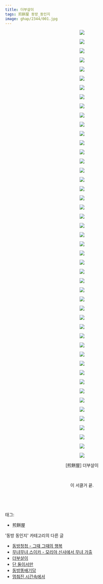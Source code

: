 ```yaml
---
title: 더부살이
tags: 煎餅屋 동방_동인지
image: ghap/2344/001.jpg
---
```

<div class="article">
<p style="text-align: center; clear: none; float: none;"><img src="{{ site.nasurl }}/ghap/2344/001.jpg"/></p>
<p style="text-align: center; clear: none; float: none;"><img src="{{ site.nasurl }}/ghap/2344/002.jpg"/></p>
<p style="text-align: center; clear: none; float: none;"><img src="{{ site.nasurl }}/ghap/2344/003.jpg"/></p>
<p style="text-align: center; clear: none; float: none;"><img src="{{ site.nasurl }}/ghap/2344/004.jpg"/></p>
<p style="text-align: center; clear: none; float: none;"><img src="{{ site.nasurl }}/ghap/2344/005.jpg"/></p>
<p style="text-align: center; clear: none; float: none;"><img src="{{ site.nasurl }}/ghap/2344/006.jpg"/></p>
<p style="text-align: center; clear: none; float: none;"><img src="{{ site.nasurl }}/ghap/2344/007.jpg"/></p>
<p style="text-align: center; clear: none; float: none;"><img src="{{ site.nasurl }}/ghap/2344/008.jpg"/></p>
<p style="text-align: center; clear: none; float: none;"><img src="{{ site.nasurl }}/ghap/2344/009.jpg"/></p>
<p style="text-align: center; clear: none; float: none;"><img src="{{ site.nasurl }}/ghap/2344/010.jpg"/></p>
<p style="text-align: center; clear: none; float: none;"><img src="{{ site.nasurl }}/ghap/2344/011.jpg"/></p>
<p style="text-align: center; clear: none; float: none;"><img src="{{ site.nasurl }}/ghap/2344/012.jpg"/></p>
<p style="text-align: center; clear: none; float: none;"><img src="{{ site.nasurl }}/ghap/2344/013.jpg"/></p>
<p style="text-align: center; clear: none; float: none;"><img src="{{ site.nasurl }}/ghap/2344/014.jpg"/></p>
<p style="text-align: center; clear: none; float: none;"><img src="{{ site.nasurl }}/ghap/2344/015.jpg"/></p>
<p style="text-align: center; clear: none; float: none;"><img src="{{ site.nasurl }}/ghap/2344/016.jpg"/></p>
<p style="text-align: center; clear: none; float: none;"><img src="{{ site.nasurl }}/ghap/2344/017.jpg"/></p>
<p style="text-align: center; clear: none; float: none;"><img src="{{ site.nasurl }}/ghap/2344/018.jpg"/></p>
<p style="text-align: center; clear: none; float: none;"><img src="{{ site.nasurl }}/ghap/2344/019.jpg"/></p>
<p style="text-align: center; clear: none; float: none;"><img src="{{ site.nasurl }}/ghap/2344/020.jpg"/></p>
<p style="text-align: center; clear: none; float: none;"><img src="{{ site.nasurl }}/ghap/2344/021.jpg"/></p>
<p style="text-align: center; clear: none; float: none;"><img src="{{ site.nasurl }}/ghap/2344/022.jpg"/></p>
<p style="text-align: center; clear: none; float: none;"><img src="{{ site.nasurl }}/ghap/2344/023.jpg"/></p>
<p style="text-align: center; clear: none; float: none;"><img src="{{ site.nasurl }}/ghap/2344/024.jpg"/></p>
<p style="text-align: center; clear: none; float: none;"><img src="{{ site.nasurl }}/ghap/2344/025.jpg"/></p>
<p style="text-align: center; clear: none; float: none;"><img src="{{ site.nasurl }}/ghap/2344/026.jpg"/></p>
<p style="text-align: center; clear: none; float: none;"><img src="{{ site.nasurl }}/ghap/2344/027.jpg"/></p>
<p style="text-align: center; clear: none; float: none;"><img src="{{ site.nasurl }}/ghap/2344/028.jpg"/></p>
<p style="text-align: center; clear: none; float: none;"><img src="{{ site.nasurl }}/ghap/2344/029.jpg"/></p>
<p style="text-align: center; clear: none; float: none;"><img src="{{ site.nasurl }}/ghap/2344/030.jpg"/></p>
<p style="text-align: center; clear: none; float: none;"><img src="{{ site.nasurl }}/ghap/2344/031.jpg"/></p>
<p style="text-align: center; clear: none; float: none;"><img src="{{ site.nasurl }}/ghap/2344/032.jpg"/></p>
<p style="text-align: center; clear: none; float: none;"><img src="{{ site.nasurl }}/ghap/2344/033.jpg"/></p>
<p style="text-align: center; clear: none; float: none;"><img src="{{ site.nasurl }}/ghap/2344/034.jpg"/></p>
<p style="text-align: center; clear: none; float: none;"><img src="{{ site.nasurl }}/ghap/2344/035.jpg"/></p>
<p style="text-align: center; clear: none; float: none;"><img src="{{ site.nasurl }}/ghap/2344/036.jpg"/></p>
<p style="text-align: center; clear: none; float: none;"><img src="{{ site.nasurl }}/ghap/2344/037.jpg"/></p>
<p style="text-align: center; clear: none; float: none;"></p>
<p style="text-align: center; clear: none; float: none;"><img src="{{ site.nasurl }}/ghap/2344/038.jpg"/></p>
<p style="text-align: center; clear: none; float: none;"><img src="{{ site.nasurl }}/ghap/2344/039.jpg"/></p>
<p style="text-align: center; clear: none; float: none;"><img src="{{ site.nasurl }}/ghap/2344/040.jpg"/></p>
<p style="text-align: center; clear: none; float: none;"><img src="{{ site.nasurl }}/ghap/2344/041.jpg"/></p>
<p style="text-align: center; clear: none; float: none;"><img src="{{ site.nasurl }}/ghap/2344/042.jpg"/></p>
<p style="text-align: center; clear: none; float: none;"><img src="{{ site.nasurl }}/ghap/2344/043.jpg"/></p>
<p style="text-align: center; clear: none; float: none;"><img src="{{ site.nasurl }}/ghap/2344/044.jpg"/></p>
<p style="text-align: center; clear: none; float: none;"><img src="{{ site.nasurl }}/ghap/2344/045.jpg"/></p>
<p style="text-align: center; clear: none; float: none;"><img src="{{ site.nasurl }}/ghap/2344/046.jpg"/></p>
<p style="text-align: center; clear: none; float: none;"><img src="{{ site.nasurl }}/ghap/2344/047.jpg"/></p>
<p style="text-align: center; clear: none; float: none;">[煎餅屋] 더부살이</p>
<p style="text-align: center; clear: none; float: none;"><br/></p>
<p style="text-align: center; clear: none; float: none;">이 서클거 끝.</p>
<p style="text-align: center; clear: none; float: none;"><br/></p>
<p><br/></p>
</div><div class="tagTrail">
<p>태그: </p>
<ul>
<li>煎餅屋</li>
</ul>
</div><div class="another">
<p>'동방 동인지' 카테고리의 다른 글</p>
<ul>
<li><a href="/2016-09-25-ghap_2346">동방청첩 - 그때 그때의 행복</a></li>
<li><a href="/2016-09-25-ghap_2345">무녀무녀 스이카 - 모리야 신사에서 무녀 가출</a></li>
<li><a href="/2016-09-25-ghap_2344">더부살이</a></li>
<li><a href="/2016-09-25-ghap_2343">단 둘이서만</a></li>
<li><a href="/2016-09-25-ghap_2341">동방똥배기담</a></li>
<li><a href="/2016-09-25-ghap_2339">멈춰진 시간속에서</a></li>
</ul>
</div><div class="cb_module cb_fluid">
<div class="cb_wrt cb_profile">
</div><!-- commentList close -->
</div>